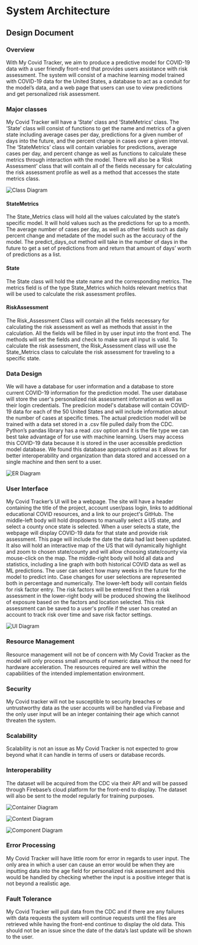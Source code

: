 # System Architecture 

## Design Document
### Overview
With My Covid Tracker, we aim to produce a predictive model for COVID-19 data with a user friendly front-end that provides users assistance with risk assessment. The system will consist of a machine learning model trained with COVID-19 data for the United States, a database to act as a conduit for the model’s data, and a web page that users can use to view predictions and get personalized risk assessment.
### Major classes
My Covid Tracker will have a ‘State’ class and ‘StateMetrics’ class. The ‘State’ class will consist of functions to get the name and metrics of a given state including average cases per day, predictions for a given number of days into the future, and the percent change in cases over a given interval. The ‘StateMetrics’ class will contain variables for predictions, average cases per day, and percent change as well as functions to calculate these metrics through interaction with the model. There will also be a ‘Risk Assessment’ class that will contain all of the fields necessary for calculating the risk assessment profile as well as a method that accesses the state metrics class.

![Class Diagram](https://github.com/goodmancode/myCovidTracker/blob/main/architecture/class_diagram.png)

#### StateMetrics
The State_Metrics class will hold all the values calculated by the state’s specific model. It will hold values such as the predictions for up to a month. The average number of cases per day, as well as other fields such as daily percent change and metadate of the model such as the accuracy of the model. The predict_days_out method will take in the number of days in the future to get a set of predictions from and return that amount of days’ worth of predictions as a list.

#### State 
The State class will hold the state name and the corresponding metrics. The metrics field is of the type State_Metrics which holds relevant metrics that will be used to calculate the risk assessment profiles. 

#### RiskAssessment
The Risk_Assessment Class will contain all the fields necessary for calculating the risk assessment as well as methods that assist in the calculation. All the fields will be filled in by user input into the front end. The methods will set the fields and check to make sure all input is valid. To calculate the risk assessment, the Risk_Assessment class will use the State_Metrics class to calculate the risk assessment for traveling to a specific state. 

### Data Design
We will have a database for user information and a database to store current COVID-19 information for the prediction model. The user database will store the user's personalized risk assessment information as well as their login credentials. The predicion model's database will contain COVID-19 data for each of the 50 United States and will include information about the number of cases at specific times. The actual prediction model will be trained with a data set stored in a .csv file pulled daily from the CDC. Python’s pandas library has a read .csv option and it is the file type we can best take advantage of for use with machine learning. Users may access this COVID-19 data because it is stored in the user accessible prediction model database. We found this database approach optimal as it allows for better interoperability and organization than data stored and accessed on a single machine and then sent to a user. 

![ER Diagram](https://github.com/goodmancode/myCovidTracker/blob/main/architecture/ER_diagram.png)

### User Interface
My Covid Tracker’s UI will be a webpage. The site will have a header containing the title of the project, account user/pass login, links to additional educational COVID resources, and a link to our project's GitHub. The middle-left body will hold dropdowns to manually select a US state, and select a county once state is selected. When a user selects a state, the webpage will display COVID-19 data for that state and provide risk assessment. This page will include the date the data had last been updated. It also will hold an interactive map of the US that will dynamically highlight and zoom to chosen state/county and will allow choosing state/county via mouse-click on the map. The middle-right body will hold all data and statistics, including a line graph with both historical COVID data as well as ML predictions. The user can select how many weeks in the future for the model to predict into. Case changes for user selections are represented both in percentage and numerically. The lower-left body will contain fields for risk factor entry. The risk factors will be entered first then a risk assessment in the lower-right body will be produced showing the likelihood of exposure based on the factors and location selected. This risk assessment can be saved to a user's profile if the user has created an account to track risk over time and save risk factor settings.

![UI Diagram](https://github.com/goodmancode/myCovidTracker/blob/main/architecture/UI_mockup_withUIDs.png)

### Resource Management
Resource management will not be of concern with My Covid Tracker as the model will only process small amounts of numeric data without the need for hardware acceleration. The resources required are well within the capabilities of the intended implementation environment.
### Security
My Covid tracker will not be susceptible to security breaches or untrustworthy data as the user accounts will be handled via Firebase and the only user input will be an integer containing their age which cannot threaten the system.
### Scalability
Scalability is not an issue as My Covid Tracker is not expected to grow beyond what it can handle in terms of users or database records.
### Interoperability
The dataset will be acquired from the CDC via their API and will be passed through Firebase’s cloud platform for the front-end to display. The dataset will also be sent to the model regularly for training purposes. 

![Container Diagram](https://github.com/goodmancode/myCovidTracker/blob/main/architecture/container_diagram.png)

![Context Diagram](https://github.com/goodmancode/myCovidTracker/blob/main/architecture/context_diagram.png)

![Component Diagram](https://github.com/goodmancode/myCovidTracker/blob/main/architecture/component_diagram.png)

### Error Processing
My Covid Tracker will have little room for error in regards to user input. The only area in which a user can cause an error would be when they are inputting data into the age field for personalized risk assessment and this would be handled by checking whether the input is a positive integer that is not beyond a realistic age.
### Fault Tolerance
My Covid Tracker will pull data from the CDC and if there are any failures with data requests the system will continue requests until the files are retrieved while having the front-end continue to display the old data. This should not be an issue since the date of the data’s last update will be shown to the user.
